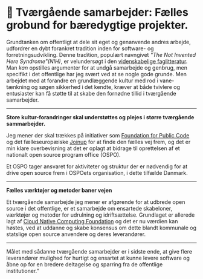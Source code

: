# 🤝 Tværgående samarbejder: Fælles grobund for bæredygtige projekter.

Grundtanken om offentligt at dele sit eget og genanvende andres arbejde, udfordrer en dybt forankret tradition inden for software- og forretningsudvikling. Denne tradition, populært navngivet *"The Not Invented Here Syndrome"(NIH)*, er velundersøgt i den [videnskabelige faglitteratur](https://scholar.google.dk/scholar?q=not+invented+here+syndrome+research). Man *kan* opstilles argumenter for at undgå samarbejde og genbrug, men specifikt i det offentlige har jeg svært ved at se nogle gode grunde. Men arbejdet med at forandre en grundlæggende kultur med rod i vane-tænkning og søgen sikkerhed i det kendte, kræver at både tvivlere og entusiaster kan få støtte til at skabe den fornødne tillid i tværgående samarbejder.  

---

**Store kultur-forandringer skal understøttes og plejes i større tværgående sammarbejder.**

Jeg mener der skal trækkes på initiativer som [Foundation for Public Code](https://publiccode.net/) og det fælleseuropæiske [Joinup](https://joinup.ec.europa.eu/collection/joinup/about) for at finde den fælles vej frem, og det er min klare overbevisning at det er oplagt at bidrage til oprettelsen af et nationalt open source program office (OSPO). 

Et OSPO tager ansvaret for aktiviteter og struktur der er nødvendig for at drive open source frem i OSPOets organisation, i dette tilfælde Danmark. 

---

**Fælles værktøjer og metoder baner vejen**

Et tværgående samarbejde jeg mener er afgørende for at udbrede open source i det offentlige, er et samarbejde om ensartede skabeloner, værktøjer og metoder for udrulning og idriftsættelse. Grundlaget er allerede lagt af [Cloud Native Computing Foundation](https://www.cncf.io/projects/) og det er nu værdien kan høstes, ved at uddanne og skabe konsensus om dette blandt kommunale og statslige open source anvendere og deres leverandører.

---

Målet med sådanne tværgående samarbejder er i sidste ende, at give flere leverandører mulighed for hurtigt og ensartet at kunne levere software og åbne op for en bredere deltagelse og sparring fra de offentlige institutioner.”


